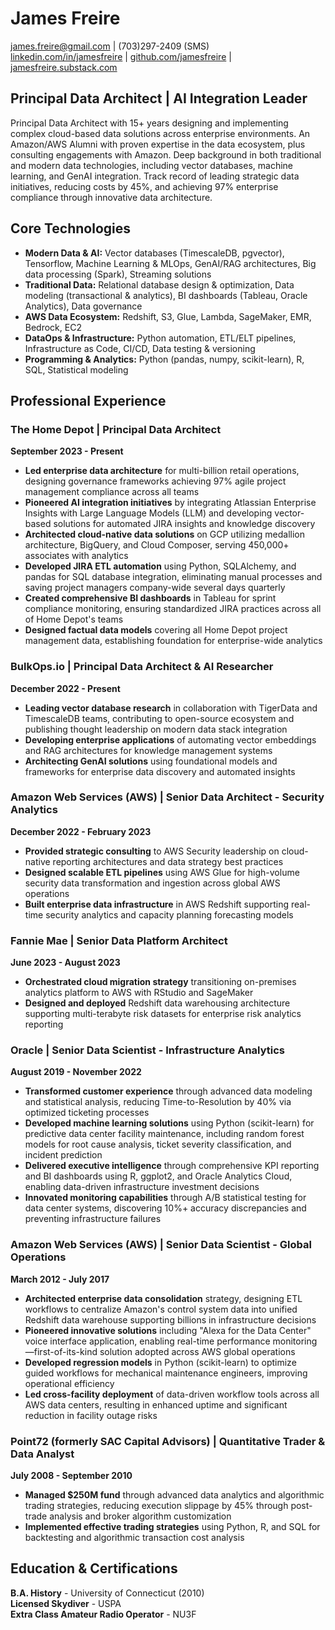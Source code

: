# James Freire 
james.freire@gmail.com | (703)297-2409 (SMS)  
[linkedin.com/in/jamesfreire](https://www.linkedin.com/in/jamesfreire) |
[github.com/jamesfreire](https://github.com/jamesfreire) |
[jamesfreire.substack.com](https://jamesfreire.substack.com)
## **Principal Data Architect | AI Integration Leader**  



Principal Data Architect with 15+ years designing and implementing complex cloud-based data solutions across enterprise environments. An Amazon/AWS Alumni with proven expertise in the data ecosystem, plus consulting engagements with Amazon. Deep background in both traditional and modern data technologies, including vector databases, machine learning, and GenAI integration. Track record of leading strategic data initiatives, reducing costs by 45%, and achieving 97% enterprise compliance through innovative data architecture.

## Core Technologies

- **Modern Data & AI:** Vector databases (TimescaleDB, pgvector), Tensorflow, Machine Learning & MLOps, GenAI/RAG architectures, Big data processing (Spark), Streaming solutions
- **Traditional Data:** Relational database design & optimization, Data modeling (transactional & analytics), BI dashboards (Tableau, Oracle Analytics), Data governance
- **AWS Data Ecosystem:** Redshift, S3, Glue, Lambda, SageMaker, EMR, Bedrock, EC2
- **DataOps & Infrastructure:** Python automation, ETL/ELT pipelines, Infrastructure as Code, CI/CD, Data testing & versioning
- **Programming & Analytics:** Python (pandas, numpy, scikit-learn), R, SQL, Statistical modeling

## Professional Experience

### **The Home Depot** | **Principal Data Architect**
**September 2023 - Present**

- **Led enterprise data architecture** for multi-billion retail operations, designing governance frameworks achieving 97% agile project management compliance across all teams
- **Pioneered AI integration initiatives** by integrating Atlassian Enterprise Insights with Large Language Models (LLM) and developing vector-based solutions for automated JIRA insights and knowledge discovery
- **Architected cloud-native data solutions** on GCP utilizing medallion architecture, BigQuery, and Cloud Composer, serving 450,000+ associates with analytics
- **Developed JIRA ETL automation** using Python, SQLAlchemy, and pandas for SQL database integration, eliminating manual processes and saving project managers company-wide several days quarterly
- **Created comprehensive BI dashboards** in Tableau for sprint compliance monitoring, ensuring standardized JIRA practices across all of Home Depot's teams
- **Designed factual data models** covering all Home Depot project management data, establishing foundation for enterprise-wide analytics

### **BulkOps.io** | **Principal Data Architect & AI Researcher**
**December 2022 - Present**

- **Leading vector database research** in collaboration with TigerData and TimescaleDB teams, contributing to open-source ecosystem and publishing thought leadership on modern data stack integration
- **Developing enterprise applications** of automating vector embeddings and RAG architectures for knowledge management systems
- **Architecting GenAI solutions** using foundational models and frameworks for enterprise data discovery and automated insights

### **Amazon Web Services (AWS)** | **Senior Data Architect - Security Analytics**
**December 2022 - February 2023**

- **Provided strategic consulting** to AWS Security leadership on cloud-native reporting architectures and data strategy best practices
- **Designed scalable ETL pipelines** using AWS Glue for high-volume security data transformation and ingestion across global AWS operations
- **Built enterprise data infrastructure** in AWS Redshift supporting real-time security analytics and capacity planning forecasting models

### **Fannie Mae** | **Senior Data Platform Architect**
**June 2023 - August 2023**

- **Orchestrated cloud migration strategy** transitioning on-premises analytics platform to AWS with RStudio and SageMaker
- **Designed and deployed** Redshift data warehousing architecture supporting multi-terabyte risk datasets for enterprise risk analytics reporting

### **Oracle** | **Senior Data Scientist - Infrastructure Analytics**
**August 2019 - November 2022**

- **Transformed customer experience** through advanced data modeling and statistical analysis, reducing Time-to-Resolution by 40% via optimized ticketing processes
- **Developed machine learning solutions** using Python (scikit-learn) for predictive data center facility maintenance, including random forest models for root cause analysis, ticket severity classification, and incident prediction
- **Delivered executive intelligence** through comprehensive KPI reporting and BI dashboards using R, ggplot2, and Oracle Analytics Cloud, enabling data-driven infrastructure investment decisions
- **Innovated monitoring capabilities** through A/B statistical testing for data center systems, discovering 10%+ accuracy discrepancies and preventing infrastructure failures

### **Amazon Web Services (AWS)** | **Senior Data Scientist - Global Operations**
**March 2012 - July 2017**

- **Architected enterprise data consolidation** strategy, designing ETL workflows to centralize Amazon's control system data into unified Redshift data warehouse supporting billions in infrastructure decisions
- **Pioneered innovative solutions** including "Alexa for the Data Center" voice interface application, enabling real-time performance monitoring—first-of-its-kind solution adopted across AWS global operations
- **Developed regression models** in Python (scikit-learn) to optimize guided workflows for mechanical maintenance engineers, improving operational efficiency
- **Led cross-facility deployment** of data-driven workflow tools across all AWS data centers, resulting in enhanced uptime and significant reduction in facility outage risks

### **Point72 (formerly SAC Capital Advisors)** | **Quantitative Trader & Data Analyst**
**July 2008 - September 2010**

- **Managed $250M fund** through advanced data analytics and algorithmic trading strategies, reducing execution slippage by 45% through post-trade analysis and broker algorithm customization
- **Implemented effective trading strategies** using Python, R, and SQL for backtesting and algorithmic transaction cost analysis

## Education & Certifications

**B.A. History** - University of Connecticut (2010)  
**Licensed Skydiver** - USPA  
**Extra Class Amateur Radio Operator** - NU3F
